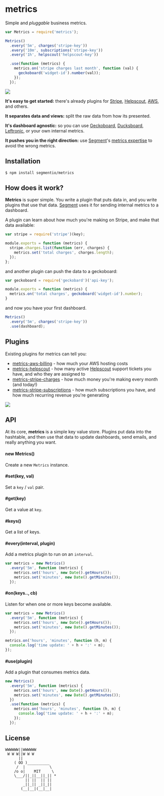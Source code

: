 
# metrics

  Simple and _pluggable_ business metrics.

```js
var Metrics = require('metrics');

Metrics()
  .every('5m', charges('stripe-key'))
  .every('10m', subscriptions('stripe-key'))
  .every('1h', helpscout('helpscout-key'))

  .use(function (metrics) {
    metrics.on('stripe charges last month', function (val) {
      geckoboard('widget-id').number(val));
    });
  });
```

![](https://f.cloud.github.com/assets/658544/2361169/09325510-a62e-11e3-8f49-e327e89595cd.png)


  **It's easy to get started:** there's already plugins for [Stripe][1], [Helpscout][2], [AWS][3], and others.

  **It separates data and views:** split the raw data from how its presented.

  **It's dashboard agnostic:** so you can use [Geckoboard][4], [Ducksboard][5], [Leftronic][6], or your own internal metrics.

  **It pushes you in the right direction:** use [Segment][7]'s [metrics expertise][8] to avoid the wrong metrics.

[1]: https://github.com/metrics-stripe-charges
[2]: https://github.com/segmentio/metrics-helpscout
[3]: https://github.com/segmentio/metrics-aws-billing
[4]: http://www.geckoboard.com/
[5]: https://ducksboard.com/
[6]: https://www.leftronic.com/
[7]: https://segment.io/
[8]: https://segment.io/academy/dashboard-metrics-that-actually-work/

## Installation

    $ npm install segmentio/metrics


## How does it work?

**Metrics** is super simple. You write a plugin that puts data in, and you write plugins that use that data. [Segment](https://segment.com) uses it for sending internal metrics to a dashboard. 

A plugin can learn about how much you're making on Stripe, and make that data available:

```js
var stripe = require('stripe')(key);

module.exports = function (metrics) {
  stripe.charges.list(function (err, charges) {
    metrics.set('total charges', charges.length);
  });
};
```

and another plugin can push the data to a geckoboard:

```js
var geckoboard = require('geckobard')('api-key');

module.exports = function (metrics) {
  metrics.on('total charges', geckoboard('widget-id').number);
}
```

and now you have your first dashboard.

```js
Metrics()
  .every('5m', charges('stripe-key'))
  .use(dashboard);
```

## Plugins

Existing plugins for metrics can tell you:

- [metrics-aws-billing](https://github.com/segmentio/metrics-aws-billing) - how much your AWS hosting costs
- [metrics-helpscout](https://github.com/segmentio/metrics-helpscout) - how many active [Helpscout](http://helpscout.com) support tickets you have, and who they are assigned to
- [metrics-stripe-charges](https://github.com/metrics-stripe-charges) - how much money you're making every month (and today!)
- [metrics-stripe-subscriptions](https://github.com/metrics-stripe-charges) - how much subscriptions you have, and how much recurring revenue you're generating

![](https://f.cloud.github.com/assets/658544/2361183/33c4df78-a62e-11e3-9921-6591e787e43e.png)

## API

At its core, **metrics** is a simple key value store. Plugins put data into the hashtable, and then use that data to update dashboards, send emails, and really anything you want.

#### new Metrics()

Create a new `Metrics` instance.

#### #set(key, val)

Set a `key` / `val` pair.

#### #get(key)

Get a value at `key`.

#### #keys()

Get a list of keys.

#### #every(interval, plugin)

Add a metrics plugin to run on an `interval`.

```js
var metrics = new Metrics()
  .every('5m', function (metrics) {
    metrics.set('hours', new Date().getHours());
    metrics.set('minutes', new Date().getMinutes());
  });
```

#### #on(keys.., cb)

Listen for when one or more keys become available.

```js
var metrics = new Metrics()
  .every('5m', function (metrics) {
    metrics.set('hours', new Date().getHours());
    metrics.set('minutes', new Date().getMinutes());
  });

metrics.on('hours', 'minutes', function (h, m) {
  console.log('time update: ' + h + ':' + m);
});
```

#### #use(plugin)

Add a plugin that consumes metrics data.

```js
new Metrics()
  .every('5m', function (metrics) {
    metrics.set('hours', new Date().getHours());
    metrics.set('minutes', new Date().getMinutes());
  })
  .use(function (metrics) {
    metrics.on('hours', 'minutes', function (h, m) {
      console.log('time update: ' + h + ':' + m);
    });
  });

```

## License

```
WWWWWW||WWWWWW
 W W W||W W W
      ||
    ( OO )__________
     /  |           \
    /o o|    MIT     \
    \___/||_||__||_|| *
         || ||  || ||
        _||_|| _||_||
       (__|__|(__|__|
```